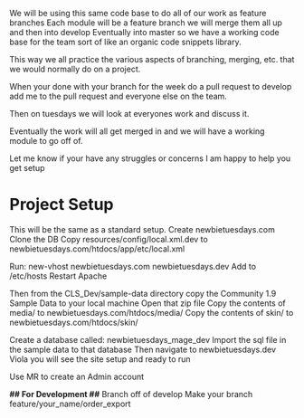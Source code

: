 We will be using this same code base to do all of our work as feature branches
Each module will be a feature branch we will merge them all up and then into develop
Eventually into master so we have a working code base for the team sort of like an organic code snippets library.

This way we all practice the various aspects of branching, merging, etc. that we would normally do on a project.

When your done with your branch for the week do a pull request to develop add me to the pull request and everyone else on the team.

Then on tuesdays we will look at everyones work and discuss it.

Eventually the work will all get merged in and we will have a working module to go off of.

Let me know if your have any struggles or concerns I am happy to help you get setup

# Project Setup #

This will be the same as a standard setup.
Create newbietuesdays.com
Clone the DB
Copy resources/config/local.xml.dev to newbietuesdays.com/htdocs/app/etc/local.xml

Run: new-vhost newbietuesdays.com newbietuesdays.dev
Add to /etc/hosts
Restart Apache

Then from the CLS_Dev/sample-data directory copy the Community 1.9 Sample Data to your local machine
Open that zip file
Copy the contents of media/ to newbietuesdays.com/htdocs/media/
Copy the contents of skin/ to newbietuesdays.com/htdocs/skin/

Create a database called: newbietuesdays_mage_dev
Import the sql file in the sample data to that database
Then navigate to newbietuesdays.dev 
Viola you will see the site setup and ready to run

Use MR to create an Admin account

**## For Development ##**
Branch off of develop 
Make your branch feature/your_name/order_export
